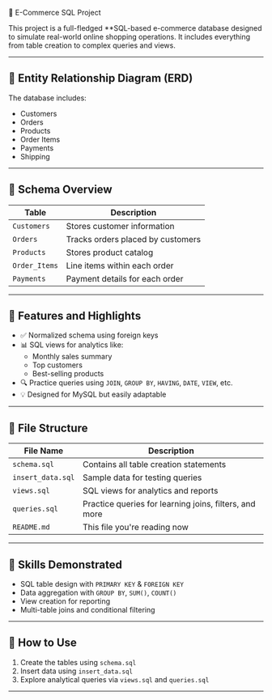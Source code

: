 🛒 E-Commerce SQL Project

This project is a full-fledged **SQL-based e-commerce database designed to simulate real-world online shopping operations. It includes everything from table creation to complex queries and views.

---

## 📐 Entity Relationship Diagram (ERD)

The database includes:
- Customers
- Orders
- Products
- Order Items
- Payments
- Shipping

---

## 🧱 Schema Overview

| Table         | Description                            |
|---------------|----------------------------------------|
| `Customers`   | Stores customer information            |
| `Orders`      | Tracks orders placed by customers      |
| `Products`    | Stores product catalog                 |
| `Order_Items` | Line items within each order           |
| `Payments`    | Payment details for each order         |

---

## 🧪 Features and Highlights

- ✅ Normalized schema using foreign keys
- 📊 SQL views for analytics like:
  - Monthly sales summary
  - Top customers
  - Best-selling products
- 🔍 Practice queries using `JOIN`, `GROUP BY`, `HAVING`, `DATE`, `VIEW`, etc.
- 💡 Designed for MySQL but easily adaptable

---

## 📁 File Structure

| File Name         | Description                              |
|------------------|------------------------------------------|
| `schema.sql`      | Contains all table creation statements   |
| `insert_data.sql` | Sample data for testing queries          |
| `views.sql`       | SQL views for analytics and reports      |
| `queries.sql`     | Practice queries for learning joins, filters, and more |
| `README.md`       | This file you're reading now             |

---

## 📌 Skills Demonstrated

- SQL table design with `PRIMARY KEY` & `FOREIGN KEY`
- Data aggregation with `GROUP BY`, `SUM()`, `COUNT()`
- View creation for reporting
- Multi-table joins and conditional filtering

---

## 🚀 How to Use

1. Create the tables using `schema.sql`
2. Insert data using `insert_data.sql`
3. Explore analytical queries via `views.sql` and `queries.sql`

---
